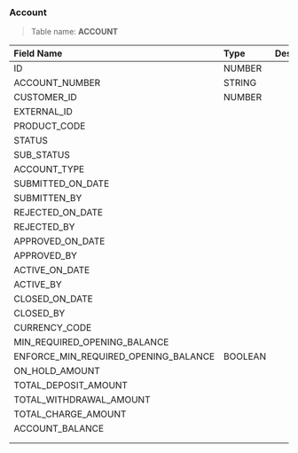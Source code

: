 ### Account

> Table name: <B>ACCOUNT<B>

|  Field Name  | Type | Description|
| :------------ | :------------ |:------------ |
| ID | NUMBER  | |
| ACCOUNT_NUMBER  | STRING  | |
| CUSTOMER_ID  | NUMBER  | |
| EXTERNAL_ID |  |  |
| PRODUCT_CODE |  |  |
| STATUS |  |  |
| SUB_STATUS |  |  |
| ACCOUNT_TYPE |  |  |
| SUBMITTED_ON_DATE |  |  |
| SUBMITTEN_BY |  |  |
| REJECTED_ON_DATE |  |  |
| REJECTED_BY |  |  |
| APPROVED_ON_DATE |  |  |
| APPROVED_BY |  |  |
| ACTIVE_ON_DATE |  |  |
| ACTIVE_BY |  |  |
| CLOSED_ON_DATE |  |  |
| CLOSED_BY |  |  |
| CURRENCY_CODE |  |  |
| MIN_REQUIRED_OPENING_BALANCE |  |  |
| ENFORCE_MIN_REQUIRED_OPENING_BALANCE | BOOLEAN |  |
| ON_HOLD_AMOUNT |  |  |
| TOTAL_DEPOSIT_AMOUNT |  |  |
| TOTAL_WITHDRAWAL_AMOUNT |  |  |
| TOTAL_CHARGE_AMOUNT |  |  |
| ACCOUNT_BALANCE |  |  |
|  |  |  |
|  |  |  |
